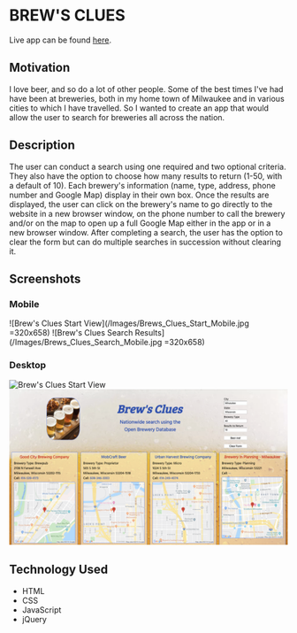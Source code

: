 # BREW'S CLUES

Live app can be found [here](https://timmymcc.github.io/Brews-Clues-Brewery-Search/).


## Motivation

I love beer, and so do a lot of other people. Some of the best times I've had have been at breweries, both in my home town of Milwaukee and in various cities to which I have travelled. So I wanted to create an app that would allow the user to search for breweries all across the nation.


## Description

The user can conduct a search using one required and two optional criteria. They also have the option to choose how many results to return (1-50, with a default of 10). Each brewery's information (name, type, address, phone number and Google Map) display in their own box. Once the results are displayed, the user can click on the brewery's name to go directly to the website in a new browser window, on the phone number to call the brewery and/or on the map to open up a full Google Map either in the app or in a new browser window. After completing a search, the user has the option to clear the form but can do multiple searches in succession without clearing it.


## Screenshots

### Mobile
![Brew's Clues Start View](/Images/Brews_Clues_Start_Mobile.jpg =320x658) 
![Brew's Clues Search Results](/Images/Brews_Clues_Search_Mobile.jpg =320x658)


### Desktop
![Brew's Clues Start View](/Images/Brews_Clues_Start_Desktop.png "Brew's Clues")
![Brew's Clues Search Results](/Images/Brews_Clues_Search_Desktop.png "Brew's Clues")


## Technology Used

+ HTML
+ CSS
+ JavaScript
+ jQuery
